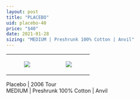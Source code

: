 ```yaml
---
layout: post
title: "PLACEBO"
uid: placebo-40
price: "$40"
date: 2021-01-28
sizing: "MEDIUM | Preshrunk 100% Cotton | Anvil"
---
```




<table style="width:100%;"><tr><td style="vertical-align:top;">
      <figure class="tmblr-full" data-orig-height="2048" data-orig-width="1365" data-orig-src="https://concertshirts.netlify.app/shirts/0361/0361-01.jpg"><img src="https://64.media.tumblr.com/bafd25c021b373c30d11b8acf82d8199/add65b431818d059-ab/s540x810/534baeffee9544fa53875fc17f0007758e94a944.jpg" data-orig-height="2048" data-orig-width="1365" data-orig-src="https://concertshirts.netlify.app/shirts/0361/0361-01.jpg"/></figure></td>
    <td style="vertical-align:top;">
      <figure class="tmblr-full" data-orig-height="2048" data-orig-width="1365" data-orig-src="https://concertshirts.netlify.app/shirts/0361/0361-02.jpg"><img src="https://64.media.tumblr.com/a49a614b885908d5243153c461707ba3/add65b431818d059-a2/s540x810/816490c106f89bbbdf5056c65342f33a9e4c2c51.jpg" data-orig-height="2048" data-orig-width="1365" data-orig-src="https://concertshirts.netlify.app/shirts/0361/0361-02.jpg"/></figure></td>
  </tr></table><p>
  Placebo | 2006 Tour<br/>MEDIUM | Preshrunk 100% Cotton | Anvil
</p>

